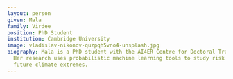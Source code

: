 ```yaml
---
layout: person
given: Mala
family: Virdee
position: PhD Student
institution: Cambridge University
image: vladislav-nikonov-quzpqh5vno4-unsplash.jpg
biography: Mala is a PhD student with the AI4ER Centre for Doctoral Training.
  Her research uses probabilistic machine learning tools to study risk from
  future climate extremes.
---
```


